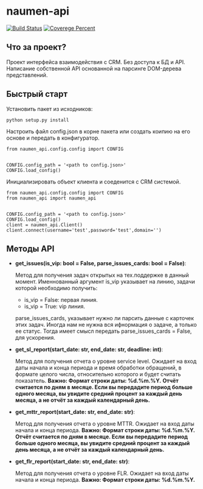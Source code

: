 naumen-api 
===================

[![Build Status](https://github.com/catemohi/naumen_api/actions/workflows/check_flake8.yml/badge.svg?branch=master)](https://github.com/catemohi/naumen_api/actions/workflows/check_flake8.yml) 
[![Coverege Percent](https://img.shields.io/badge/coverage-94%25-brightgreen?branch=master)](https://github.com/catemohi/naumen_api/)

Что за проект?
--------------

Проект интерфейса взаимодействия с CRM. Без доступа к БД и API. Написание собственной API основанной на парсинге DOM-дерева представлений.

Быстрый старт
-------------

Установить пакет из исходников:

    python setup.py install

Настроить файл config.json в корне пакета или создать коипию на его основе и передать в конфигуратор.

    from naumen_api.config.config import CONFIG


    CONFIG.config_path = '<path to config.json>'
    CONFIG.load_config()

Инициализировать объект клиента и соеденится с CRM системой.

    from naumen_api.config.config import CONFIG
    from naumen_api import naumen_api


    CONFIG.config_path = '<path to config.json>'
    CONFIG.load_config()
    client = naumen_api.Client()
    client.connect(username='test',password='test',domain='')

Методы API
-----------

- __get_issues(is_vip: bool = False, parse_issues_cards: bool = False)__:

    Метод для получения задач открытых на тех.поддержке в данный момент. Именнованный аргумент is_vip указывает на линию, задачи которой необходимо получить:

    * is_vip = False: первая линия.
    * is_vip = True: vip линия.

    parse_issues_cards, указывает нужно ли парсить данные с карточек этих задач. Иногда нам не нужна вся ифнормация о задаче, а только ее статус.
    Тогда имеет смысл передать parse_issues_cards = False, для ускорения.

- __get_sl_report(start_date: str, end_date: str, deadline: int)__:

    Метод для получения отчета о уровне service level. Ожидает на вход даты начала и конца периода и время обработки обращений, в формате целого числа, относительно которого и будет считать показатель.
    __Важно: Формат строки даты: %d.%m.%Y.__
    __Отчёт считается по дням в месяце. Если вы передадите период больше одного месяца, вы увидите средний процент за каждый день месяца, а не отчёт за каждый календарный день.__

- __get_mttr_report(start_date: str, end_date: str)__:

    Метод для получения отчета о уровне MTTR. Ожидает на вход даты начала и конца периода.
    __Важно: Формат строки даты: %d.%m.%Y.__
    __Отчёт считается по дням в месяце. Если вы передадите период больше одного месяца, вы увидите средний процент за каждый день месяца, а не отчёт за каждый календарный день.__

- __get_flr_report(start_date: str, end_date: str)__:

    Метод для получения отчета о уровне FLR. Ожидает на вход даты начала и конца периода.
    __Важно: Формат строки даты: %d.%m.%Y.__


